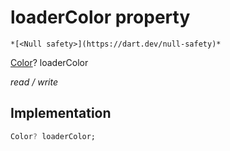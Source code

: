 


# loaderColor property




    *[<Null safety>](https://dart.dev/null-safety)*


[Color](https://api.flutter.dev/flutter/dart-ui/Color-class.html)? loaderColor
  
_read / write_






## Implementation

```dart
Color? loaderColor;


```







